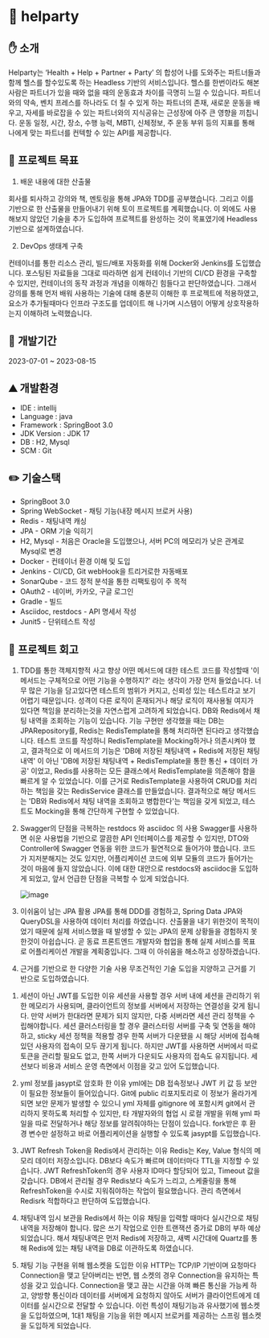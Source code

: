 # 🏃 helparty

## ✋ 소개

Helparty는 ‘Health + Help + Partner + Party’ 의 합성어 나를 도와주는 파트너들과 함께 헬스를 할수있도록 하는 Headless 기반의 서비스입니다.
헬스를 한번이라도 해본 사람은 파트너가 있을 때와 없을 때의 운동효과 차이를 극명히 느낄 수 있습니다.
파트너와의 약속, 벤치 프레스를 하나라도 더 칠 수 있게 하는 파트너의 존재, 새로운 운동을 배우고, 자세를 바로잡을 수 있는 파트너와의 지식공유는 근성장에 아주 큰 영향을 끼칩니다.
운동 일정, 시간, 장소, 수행 능력, MBTI, 신체정보, 주 운동 부위 등의 지표를 통해 나에게 맞는 파트너를 컨텍할 수 있는 API를 제공합니다.

## 🥅 프로젝트 목표

1. 배운 내용에 대한 산출물

회사를 퇴사하고 강의와 책, 멘토링을 통해 JPA와 TDD를 공부했습니다. 그리고 이를 기반으로 한 산출물을 만들어내기 위해 토이 프로젝트를 계획했습니다.
이 외에도 사용해보지 않았던 기술을 추가 도입하여 프로젝트를 완성하는 것이 목표였기에 Headless 기반으로 설계하였습니다.

2. DevOps 생태계 구축

컨테이너를 통한 리소스 관리, 빌드/배포 자동화를 위해 Docker와 Jenkins를 도입했습니다. 포스팅된 자료들을 그대로 따라하면 쉽게 컨테이너 기반의 CI/CD 환경을 구축할 수 있지만,
컨테이너의 동작 과정과 개념을 이해하긴 힘들다고 판단하였습니다. 그래서 강의를 통해 먼저 배워 사용하는 기술에 대해 충분히 이해한 후 프로젝트에 적용하였고, 요소가 추가될때마다
인프라 구조도를 업데이트 해 나가며 시스템이 어떻게 상호작용하는지 이해하려 노력했습니다.


## 📅 개발기간
2023-07-01 ~ 2023-08-15

## ⛰️ 개발환경
- IDE : intellij
- Language : java
- Framework : SpringBoot 3.0
- JDK Version : JDK 17
- DB : H2, Mysql
- SCM : Git

## ✏️ 기술스택
- SpringBoot 3.0
- Spring WebSocket - 채팅 기능(내장 메시지 브로커 사용)
- Redis - 채팅내역 캐싱
- JPA - ORM 기술 익히기
- H2, Mysql - 처음은 Oracle을 도입했으나, 서버 PC의 메모리가 낮은 관계로 Mysql로 변경
- Docker - 컨테이너 환경 이해 및 도입
- Jenkins - CI/CD, Git webHook을 트리거로한 자동배포
- SonarQube - 코드 정적 분석을 통한 리팩토링이 주 목적
- OAuth2 - 네이버, 카카오, 구글 로그인
- Gradle - 빌드
- Asciidoc, restdocs - API 명세서 작성
- Junit5 - 단위테스트 작성

## 🤔 프로젝트 회고
1. TDD를 통한 객체지향적 사고 향상
   어떤 메서드에 대한 테스트 코드를 작성할때 '이 메서드는 구체적으로 어떤 기능을 수행하지?' 라는 생각이 가장 먼저 들었습니다. 너무 많은 기능을 담고있다면 테스트의 범위가 커지고,
   신뢰성 있는 테스트라고 보기 어렵기 때문입니다. 성격이 다른 로직이 혼재되거나 해당 로직이 재사용될 여지가 있다면 책임을 분리하는것을 자연스럽게 고려하게 되었습니다.
   DB와 Redis에서 채팅 내역을 조회하는 기능이 있습니다. 기능 구현만 생각했을 때는 DB는 JPARepository를, Redis는 RedisTemplate을 통해 처리하면 된다라고 생각했습니다.
   테스트 코드를 작성하니 RedisTemplate을 Mocking하거나 의존시켜야 했고, 결과적으로 이 메서드의 기능은 'DB에 저장된 채팅내역 + Redis에 저장된 채팅내역' 이 아닌 'DB에 저장된 채팅내역 + RedisTemplate을 통한 통신 + 데이터 가공' 이었고, Redis를 사용하는 모든 클래스에서 RedisTemplate을 의존해야 함을 빠르게 알 수 있었습니다. 이를 근거로 RedisTemplate을 사용하여 CRUD를 처리하는 책임을 갖는 RedisService 클래스를 만들었습니다.
   결과적으로 해당 메서드는 'DB와 Redis에서 채팅 내역을 조회하고 병합한다'는 책임을 갖게 되었고, 테스트도 Mocking을 통해 간단하게 구현할 수 있었습니다.

2. Swagger의 단점을 극복하는 restdocs 와 asciidoc 의 사용
   Swagger를 사용하면 쉬운 사용법을 기반으로 깔끔한 API 인터페이스를 제공할 수 있지만, DTO와 Controller에 Swagger 연동을 위한 코드가 필연적으로 들어가야 했습니다. 코드가 지저분해지는 것도 있지만, 어플리케이션 코드에
   외부 모듈의 코드가 들어가는 것이 마음에 들지 않았습니다.
   이에 대한 대안으로 restdocs와 asciidoc을 도입하게 되었고, 앞서 언급한 단점을 극복할 수 있게 되었습니다.
   
   ![image](https://github.com/tlatmsrud/hellparty/assets/9374562/4019b523-2f27-490d-821a-035df3955055)

3. 이쉬움이 남는 JPA 활용
   JPA를 통해 DDD를 경험하고, Spring Data JPA와 QueryDSL을 사용하여 데이터 처리를 하였습니다. 산출물을 내기 위한것이 목적이었기 때문에 실제 서비스했을 때 발생할 수 있는 JPA의 문제 상황들을 경험하지 못한것이 아쉽습니다.
   곧 동료 프론트엔드 개발자와 협업을 통해 실제 서비스를 목표로 어플리케이션 개발을 계획중입니다. 그때 이 아쉬움을 해소하고 성장하겠습니다.

4. 근거를 기반으로 한 다양한 기술 사용
 무조건적인 기술 도입을 지양하고 근거를 기반으로 도입하였습니다.

1) 세션이 아닌 JWT를 도입한 이유
   세션을 사용할 경우 서버 내에 세션을 관리하기 위한 메모리가 사용되며, 클라이언트의 정보를 서버에서 저장하는 연결성을 갖게 됩니다. 만약 서버가 한대라면 문제가 되지 않지만, 다중 서버라면 세션 관리 정책을 수립해야합니다.
   세션 클러스터링을 할 경우 클러스터링 서버를 구축 및 연동을 해야하고, sticky 세션 정책을 적용할 경우 한쪽 서버가 다운됐을 시 해당 서버에 접속해있던 사용자의 접속이 모두 끊기게 됩니다.
   하지만 JWT를 사용하면 서버에서 따로 토큰을 관리할 필요도 없고, 한쪽 서버가 다운되도 사용자의 접속도 유지됩니다. 세션보다 비용과 서비스 운영 측면에서 이점을 갖고 있어 도입했습니다.

2) yml 정보를 jasypt로 암호화 한 이유
   yml에는 DB 접속정보나 JWT 키 값 등 보안이 필요한 정보들이 들어있습니다. Git에 public 리포지토리로 이 정보가 올라가게 되면 보안 문제가 발생할 수 있으니 yml 자체를 gitignore 에 포함시켜 git에서 관리하지 못하도록 처리할 수 있지만,
   타 개발자와의 협업 시 로컬 개발을 위해 yml 파일을 따로 전달하거나 해당 정보를 알려줘야하는 단점이 있습니다. fork받은 후 환경 변수만 설정하고 바로 어플리케이션을 실행할 수 있도록 jasypt를 도입했습니다.

3) JWT Refresh Token을 Redis에서 관리하는 이유
   Redis는 Key, Value 형식의 메모리 데이터 저장소입니다. DB보다 속도가 빠르며 데이터마다 TTL을 지정할 수 있습니다.
   JWT RefreshToken의 경우 사용자 ID마다 할당되어 있고, Timeout 값을 갖습니다. DB에서 관리될 경우 Redis보다 속도가 느리고, 스케줄링을 통해 RefreshToken을 수시로 지워줘야하는 작업이 필요했습니다.
   관리 측면에서 Redisrk 적합하다고 판단하여 도입했습니다.

4) 채팅내역 임시 보관을 Redis에서 하는 이유
   채팅을 입력할 때마다 실시간으로 채팅내역을 저장해야 합니다. 많은 쓰기 작업으로 인한 트랜잭션 증가로 DB의 부하 예상되었습니다. 해서 채팅내역은 먼저 Redis에 저장하고, 새벽 시간대에 Quartz를 통해
   Redis에 있는 채팅 내역을 DB로 이관하도록 하였습니다.

5) 채팅 기능 구현을 위해 웹소켓을 도입한 이유
   HTTP는 TCP/IP 기반이며 요청마다 Connection을 맺고 닫아버리는 반면, 웹 소켓의 경우 Connection을 유지하는 특성을 갖고 있습니다. Connection을 맺고 끊는 시간을 아껴 빠른 통신을 가능케 하고,
   양방향 통신이라 데이터를 서버에게 요청하지 않아도 서버가 클라이언트에게 데이터를 실시간으로 전달할 수 있습니다. 이런 특성이 채팅기능과 유사했기에 웹소켓을 도입하였으며, 1대1 채팅을 기능을 위한 메시지 브로커를
   제공하는 스프링 웹소켓을 도입하게 되었습니다.
     
      
    
    
   
   
    
    
   
    
   
   
